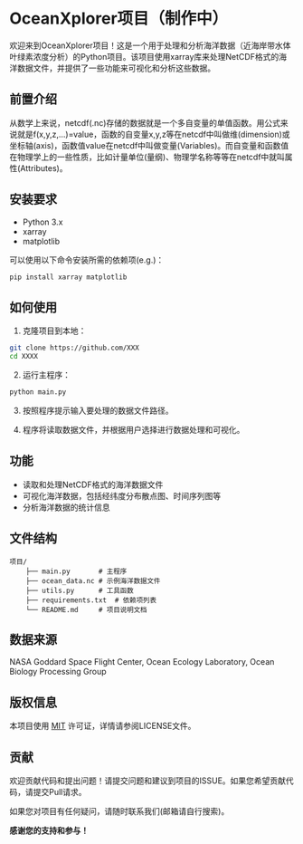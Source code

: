 # OceanXplorer项目（制作中）

欢迎来到OceanXplorer项目！这是一个用于处理和分析海洋数据（近海岸带水体叶绿素浓度分析）的Python项目。该项目使用xarray库来处理NetCDF格式的海洋数据文件，并提供了一些功能来可视化和分析这些数据。

## 前置介绍

从数学上来说，netcdf(.nc)存储的数据就是一个多自变量的单值函数。用公式来说就是f(x,y,z,...)=value，函数的自变量x,y,z等在netcdf中叫做维(dimension)或坐标轴(axis)，函数值value在netcdf中叫做变量(Variables)。而自变量和函数值在物理学上的一些性质，比如计量单位(量纲)、物理学名称等等在netcdf中就叫属性(Attributes)。

## 安装要求

- Python 3.x
- xarray
- matplotlib

可以使用以下命令安装所需的依赖项(e.g.)：

```bash
pip install xarray matplotlib
```

## 如何使用

1. 克隆项目到本地：

```bash
git clone https://github.com/XXX
cd XXXX
```

2. 运行主程序：

```bash
python main.py
```

3. 按照程序提示输入要处理的数据文件路径。

4. 程序将读取数据文件，并根据用户选择进行数据处理和可视化。

## 功能

- 读取和处理NetCDF格式的海洋数据文件
- 可视化海洋数据，包括经纬度分布散点图、时间序列图等
- 分析海洋数据的统计信息

## 文件结构

```
项目/
    ├── main.py       # 主程序
    ├── ocean_data.nc # 示例海洋数据文件
    ├── utils.py      # 工具函数
    ├── requirements.txt  # 依赖项列表
    └── README.md     # 项目说明文档
```

## 数据来源

NASA Goddard Space Flight Center, Ocean Ecology Laboratory, Ocean Biology Processing Group

## 版权信息

本项目使用 [MIT](LICENSE) 许可证，详情请参阅LICENSE文件。

## 贡献

欢迎贡献代码和提出问题！请提交问题和建议到项目的ISSUE。如果您希望贡献代码，请提交Pull请求。

如果您对项目有任何疑问，请随时联系我们(邮箱请自行搜索)。

**感谢您的支持和参与！**
